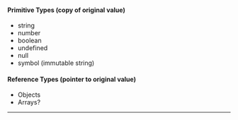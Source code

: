 #### Primitive Types (copy of original value)
  - string
  - number
  - boolean
  - undefined
  - null
  - symbol (immutable string)


#### Reference Types (pointer to original value)
  - Objects
  - Arrays?

---
